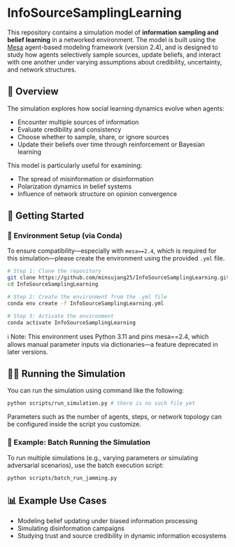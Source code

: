 # InfoSourceSamplingLearning

This repository contains a simulation model of **information sampling and belief learning** in a networked environment. The model is built using the [Mesa](https://mesa.readthedocs.io/en/stable/) agent-based modeling framework (version 2.4), and is designed to study how agents selectively sample sources, update beliefs, and interact with one another under varying assumptions about credibility, uncertainty, and network structures.

## 🧠 Overview

The simulation explores how social learning dynamics evolve when agents:
- Encounter multiple sources of information
- Evaluate credibility and consistency
- Choose whether to sample, share, or ignore sources
- Update their beliefs over time through reinforcement or Bayesian learning

This model is particularly useful for examining:
- The spread of misinformation or disinformation
- Polarization dynamics in belief systems
- Influence of network structure on opinion convergence

## 🚀 Getting Started

### 🧪 Environment Setup (via Conda)

To ensure compatibility—especially with `mesa==2.4`, which is required for this simulation—please create the environment using the provided `.yml` file.

```bash
# Step 1: Clone the repository
git clone https://github.com/minsujang25/InfoSourceSamplingLearning.git
cd InfoSourceSamplingLearning

# Step 2: Create the environment from the .yml file
conda env create -f InfoSourceSamplingLearning.yml

# Step 3: Activate the environment
conda activate InfoSourceSamplingLearning
```
ℹ️ Note: This environment uses Python 3.11 and pins mesa==2.4, which allows manual parameter inputs via dictionaries—a feature deprecated in later versions.

## 🏃‍♂️ Running the Simulation

You can run the simulation using command like the following:
```bash
python scripts/run_simulation.py # there is no such file yet 
```
Parameters such as the number of agents, steps, or network topology can be configured inside the script you customize.

### 🔁 Example: Batch Running the Simulation

To run multiple simulations (e.g., varying parameters or simulating adversarial scenarios), use the batch execution script:

```bash
python scripts/batch_run_jamming.py
```

## 📊 Example Use Cases
-	Modeling belief updating under biased information processing
-	Simulating disinformation campaigns
-	Studying trust and source credibility in dynamic information ecosystems
